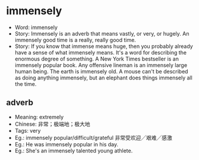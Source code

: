 # immensely

- Word: immensely
- Story: Immensely is an adverb that means vastly, or very, or hugely. An immensely good time is a really, really good time.
- Story: If you know that immense means huge, then you probably already have a sense of what immensely means. It's a word for describing the enormous degree of something. A New York Times bestseller is an immensely popular book. Any offensive lineman is an immensely large human being. The earth is immensely old. A mouse can't be described as doing anything immensely, but an elephant does things immensely all the time.

## adverb

- Meaning: extremely
- Chinese: 非常；极端地；极大地
- Tags: very
- Eg.: immensely popular/difficult/grateful 非常受欢迎╱艰难╱感激
- Eg.: He was immensely popular in his day.
- Eg.: She's an immensely talented young athlete.

